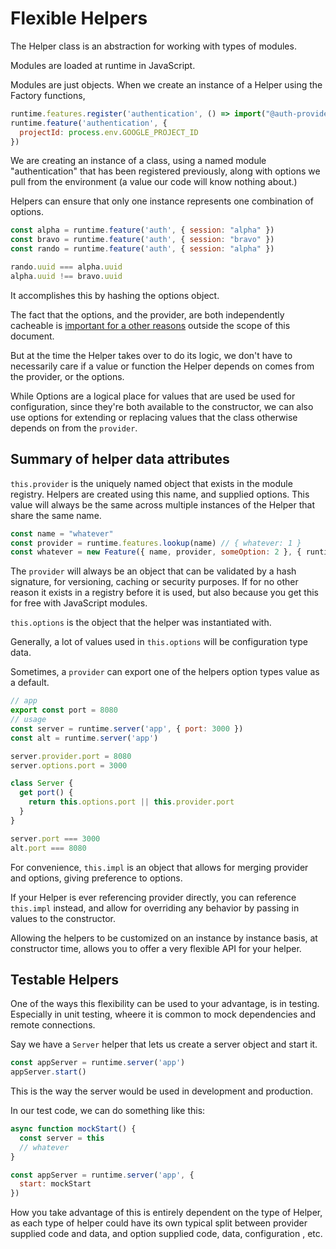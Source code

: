 # Flexible Helpers

The Helper class is an abstraction for working with types of modules.  

Modules are loaded at runtime in JavaScript.  

Modules are just objects. When we create an instance of a Helper using the Factory functions,

```javascript
runtime.features.register('authentication', () => import("@auth-providers/google-cloud"))
runtime.feature('authentication', {
  projectId: process.env.GOOGLE_PROJECT_ID
})
```

We are creating an instance of a class, using a named module "authentication" that has been registered previously, along with options we pull from the environment (a value our code will know nothing about.)  

Helpers can ensure that only one instance represents one combination of options.  

```javascript
const alpha = runtime.feature('auth', { session: "alpha" })
const bravo = runtime.feature('auth', { session: "bravo" })
const rando = runtime.feature('auth', { session: "alpha" })

rando.uuid === alpha.uuid
alpha.uuid !== bravo.uuid
```

It accomplishes this by hashing the options object.  

The fact that the options, and the provider, are both independently cacheable is [important for a other reasons](cacheable-helpers.md) outside the scope of this document.  

But at the time the Helper takes over to do its logic, we don't have to necessarily care if a value or function the Helper depends on comes from the provider, or the options.

While Options are a logical place for values that are used be used for configuration, since they're both available to the constructor, we can also use options for extending or replacing values that the class otherwise depends on from the `provider`.

## Summary of helper data attributes

`this.provider` is the uniquely named object that exists in the module registry.  Helpers are created using this name, and supplied options.  This value will always be the same across multiple instances of the Helper that share the same name.

```javascript
const name = "whatever"
const provider = runtime.features.lookup(name) // { whatever: 1 }
const whatever = new Feature({ name, provider, someOption: 2 }, { runtime })
```

The `provider` will always be an object that can be validated by a hash signature, for versioning, caching or security purposes.  If for no other reason it exists in a registry before it is used, but also because you get this for free with JavaScript modules.

`this.options` is the object that the helper was instantiated with.  

Generally, a lot of values used in `this.options` will be configuration type data.  

Sometimes, a `provider` can export one of the helpers option types value as a default.

```javascript
// app
export const port = 8080
// usage
const server = runtime.server('app', { port: 3000 })
const alt = runtime.server('app')

server.provider.port = 8080
server.options.port = 3000

class Server {
  get port() {
    return this.options.port || this.provider.port
  }  
}

server.port === 3000
alt.port === 8080
```

For convenience, `this.impl` is an object that allows for merging provider and options, giving preference to options.  

If your Helper is ever referencing provider directly, you can reference `this.impl` instead, and allow for overriding any behavior by passing in values to the constructor.

Allowing the helpers to be customized on an instance by instance basis, at constructor time, allows you to offer a very flexible API for your helper.  

## Testable Helpers

One of the ways this flexibility can be used to your advantage, is in testing.  Especially in unit testing, wheere it is common to mock dependencies and remote connections.

Say we have a `Server` helper that lets us create a server object and start it.

```javascript
const appServer = runtime.server('app')
appServer.start()
```

This is the way the server would be used in development and production.

In our test code, we can do something like this:

```javascript
async function mockStart() {
  const server = this
  // whatever 
}

const appServer = runtime.server('app', {
  start: mockStart
})
```

How you take advantage of this is entirely dependent on the type of Helper, as each type of helper could have its own typical split between provider supplied code and data, and option supplied code, data, configuration , etc.